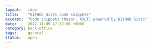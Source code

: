 ```yaml
---
layout:   idea
title:    "GitHub Gists code snippets"
excerpt:  "Code snippets (Razor, XSLT) powered by GitHub Gists"
date:     2017-11-09 17:37:00 +0000
category: back-office
tags:     general
status:   open
---
```


